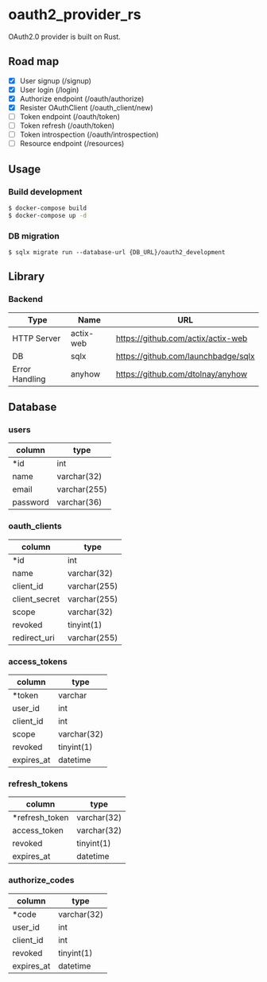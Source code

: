 # oauth2_provider_rs
OAuth2.0 provider is built on Rust.

## Road map
- [x] User signup (/signup)
- [x] User login (/login)
- [x] Authorize endpoint (/oauth/authorize)
- [x] Resister OAuthClient (/oauth_client/new)
- [ ] Token endpoint (/oauth/token)
- [ ] Token refresh (/oauth/token)
- [ ] Token introspection (/oauth/introspection)
- [ ] Resource endpoint (/resources) 

## Usage
### Build development
```sh
$ docker-compose build
$ docker-compose up -d
```

### DB migration
```
$ sqlx migrate run --database-url {DB_URL}/oauth2_development
```

## Library
### Backend
Type | Name | URL
---- | ---- | ----
HTTP Server | actix-web | https://github.com/actix/actix-web
DB | sqlx | https://github.com/launchbadge/sqlx
Error Handling | anyhow | https://github.com/dtolnay/anyhow

## Database
### users
column | type
---- | ----
*id | int
name | varchar(32)
email | varchar(255)
password | varchar(36)

### oauth_clients
column | type
---- | ----
*id | int
name | varchar(32)
client_id | varchar(255)
client_secret | varchar(255)
scope | varchar(32)
revoked | tinyint(1)
redirect_uri | varchar(255)

### access_tokens
column | type
---- | ----
*token | varchar
user_id | int
client_id | int
scope | varchar(32)
revoked | tinyint(1)
expires_at | datetime

### refresh_tokens
column | type
---- | ----
*refresh_token | varchar(32)
access_token | varchar(32)
revoked | tinyint(1)
expires_at | datetime

### authorize_codes
column | type
---- | ----
*code | varchar(32)
user_id | int
client_id | int
revoked | tinyint(1)
expires_at | datetime
